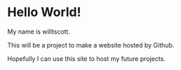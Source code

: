 # Hello World!

My name is willtscott.

This will be a project to make a website hosted by Github.

Hopefully I can use this site to host my future projects.

